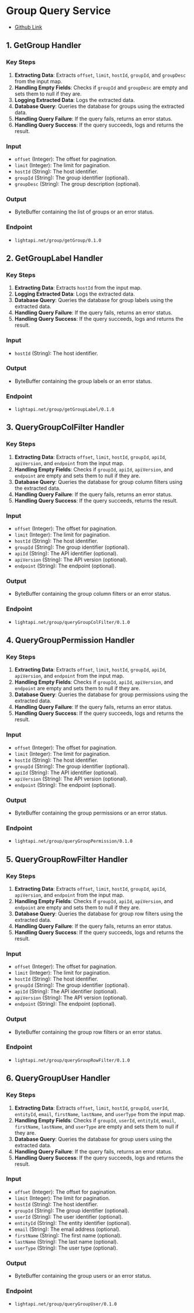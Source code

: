 # Group Query Service
- [Github Link](https://github.com/lightapi/group-query)

## 1. GetGroup Handler

### Key Steps
1. **Extracting Data**: Extracts `offset`, `limit`, `hostId`, `groupId`, and `groupDesc` from the input map.
2. **Handling Empty Fields**: Checks if `groupId` and `groupDesc` are empty and sets them to null if they are.
3. **Logging Extracted Data**: Logs the extracted data.
4. **Database Query**: Queries the database for groups using the extracted data.
5. **Handling Query Failure**: If the query fails, returns an error status.
6. **Handling Query Success**: If the query succeeds, logs and returns the result.

### Input
- `offset` (Integer): The offset for pagination.
- `limit` (Integer): The limit for pagination.
- `hostId` (String): The host identifier.
- `groupId` (String): The group identifier (optional).
- `groupDesc` (String): The group description (optional).

### Output
- ByteBuffer containing the list of groups or an error status.

### Endpoint
- `lightapi.net/group/getGroup/0.1.0`

## 2. GetGroupLabel Handler

### Key Steps
1. **Extracting Data**: Extracts `hostId` from the input map.
2. **Logging Extracted Data**: Logs the extracted data.
3. **Database Query**: Queries the database for group labels using the extracted data.
4. **Handling Query Failure**: If the query fails, returns an error status.
5. **Handling Query Success**: If the query succeeds, logs and returns the result.

### Input
- `hostId` (String): The host identifier.

### Output
- ByteBuffer containing the group labels or an error status.

### Endpoint
- `lightapi.net/group/getGroupLabel/0.1.0`

## 3. QueryGroupColFilter Handler

### Key Steps
1. **Extracting Data**: Extracts `offset`, `limit`, `hostId`, `groupId`, `apiId`, `apiVersion`, and `endpoint` from the input map.
2. **Handling Empty Fields**: Checks if `groupId`, `apiId`, `apiVersion`, and `endpoint` are empty and sets them to null if they are.
3. **Database Query**: Queries the database for group column filters using the extracted data.
4. **Handling Query Failure**: If the query fails, returns an error status.
5. **Handling Query Success**: If the query succeeds, returns the result.

### Input
- `offset` (Integer): The offset for pagination.
- `limit` (Integer): The limit for pagination.
- `hostId` (String): The host identifier.
- `groupId` (String): The group identifier (optional).
- `apiId` (String): The API identifier (optional).
- `apiVersion` (String): The API version (optional).
- `endpoint` (String): The endpoint (optional).

### Output
- ByteBuffer containing the group column filters or an error status.

### Endpoint
- `lightapi.net/group/queryGroupColFilter/0.1.0`

## 4. QueryGroupPermission Handler

### Key Steps
1. **Extracting Data**: Extracts `offset`, `limit`, `hostId`, `groupId`, `apiId`, `apiVersion`, and `endpoint` from the input map.
2. **Handling Empty Fields**: Checks if `groupId`, `apiId`, `apiVersion`, and `endpoint` are empty and sets them to null if they are.
3. **Database Query**: Queries the database for group permissions using the extracted data.
4. **Handling Query Failure**: If the query fails, returns an error status.
5. **Handling Query Success**: If the query succeeds, logs and returns the result.

### Input
- `offset` (Integer): The offset for pagination.
- `limit` (Integer): The limit for pagination.
- `hostId` (String): The host identifier.
- `groupId` (String): The group identifier (optional).
- `apiId` (String): The API identifier (optional).
- `apiVersion` (String): The API version (optional).
- `endpoint` (String): The endpoint (optional).

### Output
- ByteBuffer containing the group permissions or an error status.

### Endpoint
- `lightapi.net/group/queryGroupPermission/0.1.0`

## 5. QueryGroupRowFilter Handler

### Key Steps
1. **Extracting Data**: Extracts `offset`, `limit`, `hostId`, `groupId`, `apiId`, `apiVersion`, and `endpoint` from the input map.
2. **Handling Empty Fields**: Checks if `groupId`, `apiId`, `apiVersion`, and `endpoint` are empty and sets them to null if they are.
3. **Database Query**: Queries the database for group row filters using the extracted data.
4. **Handling Query Failure**: If the query fails, returns an error status.
5. **Handling Query Success**: If the query succeeds, logs and returns the result.

### Input
- `offset` (Integer): The offset for pagination.
- `limit` (Integer): The limit for pagination.
- `hostId` (String): The host identifier.
- `groupId` (String): The group identifier (optional).
- `apiId` (String): The API identifier (optional).
- `apiVersion` (String): The API version (optional).
- `endpoint` (String): The endpoint (optional).

### Output
- ByteBuffer containing the group row filters or an error status.

### Endpoint
- `lightapi.net/group/queryGroupRowFilter/0.1.0`

## 6. QueryGroupUser Handler

### Key Steps
1. **Extracting Data**: Extracts `offset`, `limit`, `hostId`, `groupId`, `userId`, `entityId`, `email`, `firstName`, `lastName`, and `userType` from the input map.
2. **Handling Empty Fields**: Checks if `groupId`, `userId`, `entityId`, `email`, `firstName`, `lastName`, and `userType` are empty and sets them to null if they are.
3. **Database Query**: Queries the database for group users using the extracted data.
4. **Handling Query Failure**: If the query fails, returns an error status.
5. **Handling Query Success**: If the query succeeds, logs and returns the result.

### Input
- `offset` (Integer): The offset for pagination.
- `limit` (Integer): The limit for pagination.
- `hostId` (String): The host identifier.
- `groupId` (String): The group identifier (optional).
- `userId` (String): The user identifier (optional).
- `entityId` (String): The entity identifier (optional).
- `email` (String): The email address (optional).
- `firstName` (String): The first name (optional).
- `lastName` (String): The last name (optional).
- `userType` (String): The user type (optional).

### Output
- ByteBuffer containing the group users or an error status.

### Endpoint
- `lightapi.net/group/queryGroupUser/0.1.0`
